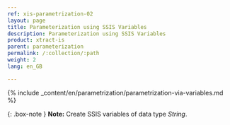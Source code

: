 ```yaml
---
ref: xis-parametrization-02
layout: page
title: Parameterization using SSIS Variables
description: Parameterization using SSIS Variables
product: xtract-is
parent: parameterization
permalink: /:collection/:path
weight: 2
lang: en_GB

---
```


{% include _content/en/parametrization/parametrization-via-variables.md  %}


{: .box-note }
**Note:** Create SSIS variables of data type *String*.



